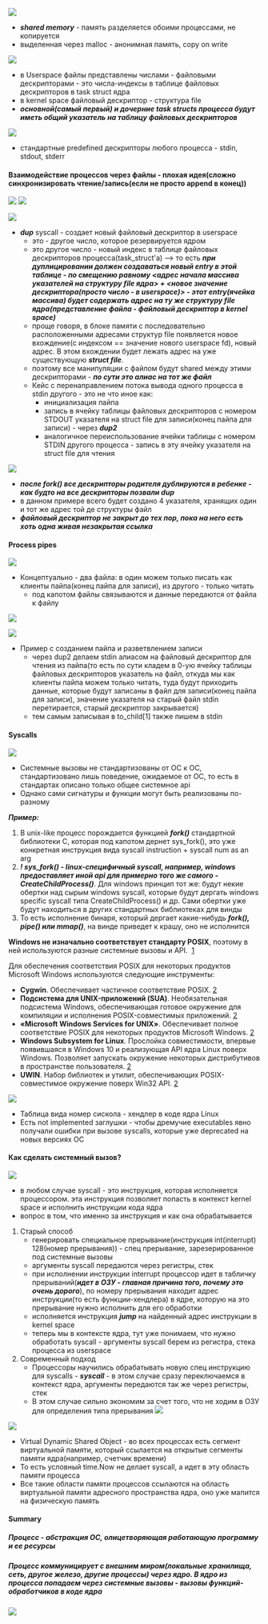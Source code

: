 ![](../_resources/Pasted%20image%2020241123010301.png)
- ***shared memory*** - память разделяется обоими процессами, не копируется
- выделенная через malloc - анонимная память, copy on write



![](../_resources/Pasted%20image%2020241123013736.png)
- в Userspace файлы представлены числами - файловыми дескрипторами - это числа-индексы в таблице файловых дескрипторов в task struct ядра
- в kernel space файловый дескриптор -  структура file
- ***основной(самый первый) и дочерние task structs процесса будут иметь общий указатель на таблицу файловых дескрипторов***

![](../_resources/Pasted%20image%2020241123140659.png)
- стандартные predefined дескрипторы любого процесса - stdin, stdout, stderr


#### Взаимодействие процессов через файлы - плохая идея(сложно синхронизировать чтение/запись(если не просто append в конец))
![](../_resources/Pasted%20image%2020241123135019.png)
![](../_resources/Pasted%20image%2020241123135214.png)


![](../_resources/Pasted%20image%2020241123135342.png)
- ***dup*** syscall - создает новый файловый дескриптор в userspace
	- это - другое число, которое резервируется ядром
	- это другое число - новый индекс в таблице файловых дескрипторов процесса(task_struct'а) --> то есть ***при дуплицировании должен создаваться новый entry в этой таблице - по смещению равному <адрес начала массива указателей на структуру file ядра> + <новое значение дескриптора(просто число - в userspace)> - этот entry(ячейка массива) будет содержать адрес на ту же структуру file ядра(представление файла - файловый дескриптор в kernel space)***
	- проще говоря, в блоке памяти с последовательно расположенными адресами структур file появляется новое вхождение(с индексом == значение нового userspace fd), новый адреc. В этом вхождении будет лежать адрес на уже существующую ***struct file***. 
	- поэтому все манипуляции с файлом будут shared между этими дескрипторами - ***по сути это алиас на тот же файл***
	- Кейс с перенаправлением потока вывода одного процесса в stdin другого - это не что иное как:
		- инициализация пайпа
		- запись в ячейку таблицы файловых дескрипторов с номером STDOUT указателя на struct file для записи(конец пайпа для записи) - через ***dup2***
		- аналогичное переиспользование ячейки таблицы с номером STDIN другого процесса - запись в эту ячейку указателя на struct file для чтения


![](../_resources/Pasted%20image%2020241123141030.png)
- ***после fork() все дескрипторы родителя дублируются в ребенке - как будто на все дескрипторы позвали dup***
- в данном примере всего будет создано 4 указателя, хранящих один и тот же адрес той де структуры файл
- ***файловый дескриптор не закрыт до тех пор, пока на него есть хоть одна живая незакрытая ссылка***


#### Process pipes
![](../_resources/Pasted%20image%2020241123145943.png)
- Концептуально - два файла: в один можем только писать как клиенты пайпа(конец пайпа для записи), из другого - только читать
	- под капотом файлы связываются и данные передаются от файла к файлу 

![](../_resources/Pasted%20image%2020241123141410.png)


![](../_resources/Pasted%20image%2020241123145124.png)
- Пример с созданием пайпа и разветвлением записи
	- через dup2 делаем stdin алиасом на файловый дескриптор для чтения из пайпа(то есть по сути кладем в 0-ую ячейку таблицы файловых дескрипторов указатель на файл, откуда мы как клиенты пайпа можем только читать, туда будут приходить данные, которые будут записаны в файл для записи(конец пайпа для записи), значение указателя на старый файл stdin перетирается, старый дескриптор закрывается)
	- тем самым записывая в to_child[1] также пишем в stdin

#### Syscalls
![](../_resources/Pasted%20image%2020241123165439.png)
- Системные вызовы не стандартизованы от ОС к ОС, стандартизовано лишь поведение, ожидаемое от ОС, то есть в стандартах описано только общее системное api
- Однако сами сигнатуры и функции могут быть реализованы по-разному

***Пример:***
1. В unix-like процесс порождается функцией ***fork()*** стандартной библиотеки С, которая под капотом дернет sys_fork(), это уже конкретная инструкция вида syscall instruction + syscall num as an arg
2. ***! sys_fork() - linux-специфичный syscall, например, windows предоставляет иной api для примерно того же самого - CreateChildProcess()***. Для windows принцип тот же: будут некие обертки над сырым windows syscall, которые будут дергать windows specific syscall типа CreateChildProcess() и др. Сами обертки уже будут находиться в других стандартных библиотеках для винды
3. То есть исполнение бинаря, который дергает какие-нибудь ***fork(), pipe() или mmap()***, на винде приведет к крашу, оно не исполнится

**Windows не изначально соответствует стандарту POSIX**, поэтому в ней используются разные системные вызовы и API.  [1](https://www.softpost.org/c-language/why-we-have-different-c-code-for-posix-and-windows-system)

Для обеспечения соответствия POSIX для некоторых продуктов Microsoft Windows используются следующие инструменты:

- **Cygwin**. Обеспечивает частичное соответствие POSIX. [2](https://ru.wikipedia.org/wiki/POSIX)
- **Подсистема для UNIX-приложений (SUA)**. Необязательная подсистема Windows, обеспечивающая готовое окружение для компиляции и исполнения POSIX-совместимых приложений. [2](https://ru.wikipedia.org/wiki/POSIX)
- **«Microsoft Windows Services for UNIX»**. Обеспечивает полное соответствие POSIX для некоторых продуктов Microsoft Windows. [2](https://ru.wikipedia.org/wiki/POSIX)
- **Windows Subsystem for Linux**. Прослойка совместимости, впервые появившаяся в Windows 10 и реализующая API ядра Linux поверх Windows. Позволяет запускать окружение некоторых дистрибутивов в пространстве пользователя. [2](https://ru.wikipedia.org/wiki/POSIX)
- **UWIN**. Набор библиотек и утилит, обеспечивающих POSIX-совместимое окружение поверх Win32 API. [2](https://ru.wikipedia.org/wiki/POSIX)


![](../_resources/Pasted%20image%2020241123165412.png)
- Таблица вида номер сискола - хендлер в коде ядра Linux
- Есть not implemented заглушки - чтобы дремучие executables явно получали ошибки при вызове syscalls, которые уже deprecated на новых версиях ОС


#### Как сделать системный вызов?
![](../_resources/Pasted%20image%2020241123171558.png)
- в любом случае syscall - это инструкция, которая исполняется процессором. эта инструкция позволяет попасть в контекст kernel space и исполнить инструкции кода ядра
- вопрос в том, что именно за инструкция и как она обрабатывается
1. Старый способ
	- генерировать специальное прерывание(инструкция int(interrupt) 128(номер прерывания)) - спец прерывание, зарезерированное под системные вызовы
	- аргументы syscall передаются через регистры, стек
	- при исполнении инструкции interrupt процессор идет в табличку прерываний(***идет в ОЗУ - главная причина того, почему это очень дорого***), по номеру прерывания находит адрес инструкции(то есть функции-хендлера) в ядре, которую на это прерывание нужно исполнить для его обработки
	- исполняется инструкция ***jump*** на найденный адрес инструкции в kernel space
	- теперь мы в контексте ядра, тут уже понимаем, что нужно обработать syscall - аргументы syscall берем из регистра, стека процесса из userspace
2. Современный подход
	- Процессоры научились обрабатывать новую спец инструкцию для syscalls - ***syscall*** - в этом случае сразу переключаемся в контекст ядра, аргументы передаются так же через регистры, стек
	- В этом случае сильно экономим за счет того, что не ходим в ОЗУ для определения типа прерывания
![](../_resources/Pasted%20image%2020241123172452.png)






![](../_resources/Pasted%20image%2020241123173041.png)
- Virtual Dynamic Shared Object - во всех процессах есть сегмент виртуальной памяти, который ссылается на открытые сегменты памяти ядра(например, счетчик времени)
- То есть условный time.Now не делает syscall, а идет в эту область памяти процесса
- Все такие области памяти процессов ссылаются на область виртуальной памяти адресного пространства ядра, оно уже мапится на физическую память 

#### Summary
##### Процесс - абстракция ОС, олицетворяющая работающую программу и ее ресурсы
##### Процесс коммуницирует с внешним миром(локальные хранилища, сеть, другое железо, другие процессы) через ядро. В ядро из процесса попадаем через системные вызовы - вызовы функций-обработчиков в коде ядра
![](../_resources/Pasted%20image%2020241123173603.png)